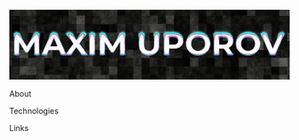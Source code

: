 [![Header](https://github.com/MaGTM/MaGTM/blob/main/assets/header.png)](https://github.com/MaGTM)

About

Technologies

Links